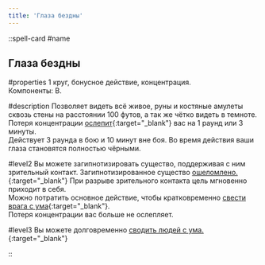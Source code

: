 ```yaml
---
title: 'Глаза бездны'
---
```


::spell-card
#name
## Глаза бездны

#properties
1 круг, бонусное действие, концентрация.  
Компоненты: В.

#description
Позволяет видеть всё живое, руны и костяные амулеты сквозь стены на расстоянии 100 футов, а так же чётко видеть в темноте. Потеря концентрации [ослепит](https://ttg.club/screens/blinded){:target="_blank"} вас на 1 раунд или 3 минуты.  
Действует 3 раунда в бою и 10 минут вне боя. Во время действия ваши глаза становятся полностью чёрными.

#level2
Вы можете загипнотизировать существо, поддерживая с ним зрительный контакт. Загипнотизированное существо [ошеломлено.](https://ttg.club/screens/stunned){:target="_blank"} При разрыве зрительного контакта цель мгновенно приходит в себя.  
Можно потратить основное действие, чтобы кратковременно [свести врага с ума](https://ttg.club/screens/madness){:target="_blank"}.  
Потеря концентрации вас больше не ослепляет.

#level3
Вы можете долговременно [сводить людей с ума.](https://ttg.club/screens/madness){:target="_blank"}

::